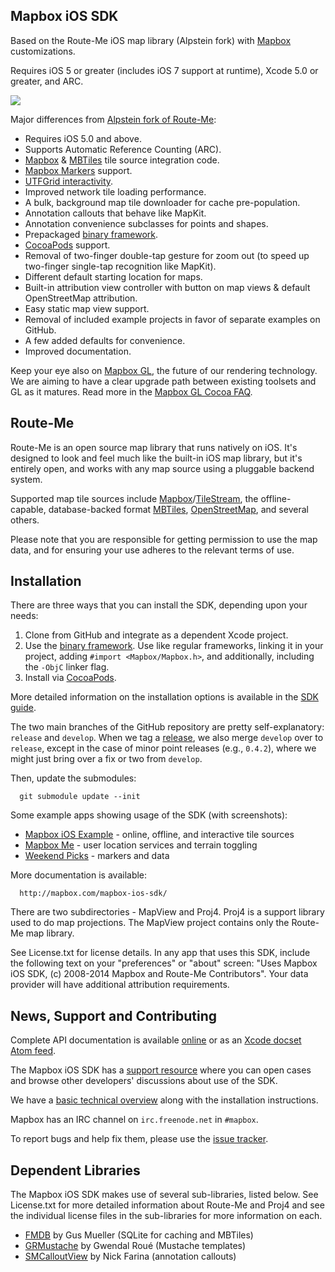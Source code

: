 Mapbox iOS SDK
--------------

Based on the Route-Me iOS map library (Alpstein fork) with [Mapbox][mapbox] customizations. 

Requires iOS 5 or greater (includes iOS 7 support at runtime), Xcode 5.0 or greater, and ARC.

[![](https://raw.github.com/mapbox/mapbox-ios-sdk/packaging/screenshot.png)]()

Major differences from [Alpstein fork of Route-Me](https://github.com/Alpstein/route-me): 

 * Requires iOS 5.0 and above. 
 * Supports Automatic Reference Counting (ARC). 
 * [Mapbox](http://mapbox.com) & [MBTiles](http://mbtiles.org) tile source integration code. 
 * [Mapbox Markers](http://mapbox.com/blog/markers/) support. 
 * [UTFGrid interactivity](http://mapbox.com/mbtiles-spec/utfgrid/). 
 * Improved network tile loading performance. 
 * A bulk, background map tile downloader for cache pre-population. 
 * Annotation callouts that behave like MapKit. 
 * Annotation convenience subclasses for points and shapes. 
 * Prepackaged [binary framework](http://mapbox.com/blog/ios-sdk-framework/). 
 * [CocoaPods](http://cocoapods.org) support. 
 * Removal of two-finger double-tap gesture for zoom out (to speed up two-finger single-tap recognition like MapKit). 
 * Different default starting location for maps. 
 * Built-in attribution view controller with button on map views & default OpenStreetMap attribution. 
 * Easy static map view support. 
 * Removal of included example projects in favor of separate examples on GitHub. 
 * A few added defaults for convenience. 
 * Improved documentation. 

[mapbox]: http://mapbox.com

Keep your eye also on [Mapbox GL](https://www.mapbox.com/blog/mapbox-gl/), the future of our rendering technology. We are aiming to have a clear upgrade path between existing toolsets and GL as it matures. Read more in the [Mapbox GL Cocoa FAQ](https://github.com/mapbox/mapbox-gl-cocoa/blob/master/FAQ.md). 

Route-Me
--------

Route-Me is an open source map library that runs natively on iOS.  It's designed to look and feel much like the built-in iOS map library, but it's entirely open, and works with any map source using a pluggable backend system. 

Supported map tile sources include [Mapbox][1]/[TileStream][2], the offline-capable, database-backed format [MBTiles][3], [OpenStreetMap][4], and several others. 

Please note that you are responsible for getting permission to use the map data, and for ensuring your use adheres to the relevant terms of use.

   [1]: http://mapbox.com/developers/api/
   [2]: https://github.com/mapbox/tilestream
   [3]: http://mbtiles.org
   [4]: http://www.openstreetmap.org

Installation
------------

There are three ways that you can install the SDK, depending upon your needs: 

 1. Clone from GitHub and integrate as a dependent Xcode project. 
 1. Use the [binary framework](http://mapbox-ios-sdk.s3.amazonaws.com/index.html). Use like regular frameworks, linking it in your project, adding `#import <Mapbox/Mapbox.h>`, and additionally, including the `-ObjC` linker flag. 
 1. Install via [CocoaPods](http://cocoapods.org). 

More detailed information on the installation options is available in the [SDK guide](http://mapbox.com/mapbox-ios-sdk/). 

The two main branches of the GitHub repository are pretty self-explanatory: `release` and `develop`. When we tag a [release](https://github.com/mapbox/mapbox-ios-sdk/tags), we also merge `develop` over to `release`, except in the case of minor point releases (e.g., `0.4.2`), where we might just bring over a fix or two from `develop`. 

Then, update the submodules:

      git submodule update --init

Some example apps showing usage of the SDK (with screenshots):

 * [Mapbox iOS Example](https://github.com/mapbox/mapbox-ios-example) - online, offline, and interactive tile sources
 * [Mapbox Me](https://github.com/mapbox/mapbox-me) - user location services and terrain toggling
 * [Weekend Picks](https://github.com/mapbox/weekend-picks-template-ios) - markers and data

More documentation is available: 

      http://mapbox.com/mapbox-ios-sdk/

There are two subdirectories - MapView and Proj4. Proj4 is a support library used to do map projections. The MapView project contains only the Route-Me map library. 

See License.txt for license details. In any app that uses this SDK, include the following text on your "preferences" or "about" screen: "Uses Mapbox iOS SDK, (c) 2008-2014 Mapbox and Route-Me Contributors". Your data provider will have additional attribution requirements.

News, Support and Contributing
------------------------------

Complete API documentation is available [online](http://mapbox.com/mapbox-ios-sdk/api/) or as an [Xcode docset Atom feed](http://mapbox.com/mapbox-ios-sdk/Docs/publish/docset.atom). 

The Mapbox iOS SDK has a [support resource](http://support.mapbox.com/discussions/mapbox-ios-sdk) where you can open cases and browse other developers' discussions about use of the SDK. 

We have a [basic technical overview](http://mapbox.com/mapbox-ios-sdk/) along with the installation instructions. 

Mapbox has an IRC channel on `irc.freenode.net` in `#mapbox`. 

To report bugs and help fix them, please use the [issue tracker](https://github.com/mapbox/mapbox-ios-sdk/issues). 

Dependent Libraries
-------------------

The Mapbox iOS SDK makes use of several sub-libraries, listed below. See License.txt for more detailed information about Route-Me and Proj4 and see the individual license files in the sub-libraries for more information on each. 

 * [FMDB](https://github.com/ccgus/fmdb) by Gus Mueller (SQLite for caching and MBTiles)
 * [GRMustache](https://github.com/groue/GRMustache) by Gwendal Roué (Mustache templates)
 * [SMCalloutView](https://github.com/nfarina/calloutview) by Nick Farina (annotation callouts)

